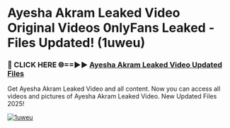 # Ayesha Akram Leaked Video Original Videos 0nlyFans Leaked - Files Updated! (1uweu)

<h3>🔴 CLICK HERE 🌐==►► <a href="https://tinyurl.com/4seja8ks" rel="nofollow">Ayesha Akram Leaked Video Updated Files</a></h3>

Get Ayesha Akram Leaked Video and all content. Now you can access all videos and pictures of Ayesha Akram Leaked Video. New Updated Files 2025!

[![1uweu](https://i.imgur.com/EWjZXRe.gif)](https://tinyurl.com/4seja8ks)
